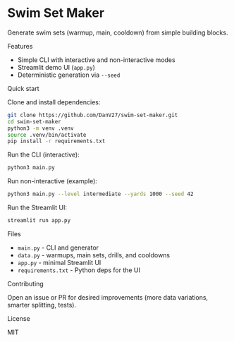 # Swim Set Maker

Generate swim sets (warmup, main, cooldown) from simple building blocks.

Features
- Simple CLI with interactive and non-interactive modes
- Streamlit demo UI (`app.py`)
- Deterministic generation via `--seed`

Quick start

Clone and install dependencies:

```bash
git clone https://github.com/DanV27/swim-set-maker.git
cd swim-set-maker
python3 -m venv .venv
source .venv/bin/activate
pip install -r requirements.txt
```

Run the CLI (interactive):

```bash
python3 main.py
```

Run non-interactive (example):

```bash
python3 main.py --level intermediate --yards 1000 --seed 42
```

Run the Streamlit UI:

```bash
streamlit run app.py
```

Files
- `main.py` - CLI and generator
- `data.py` - warmups, main sets, drills, and cooldowns
- `app.py` - minimal Streamlit UI
- `requirements.txt` - Python deps for the UI

Contributing

Open an issue or PR for desired improvements (more data variations, smarter splitting, tests).

License

MIT